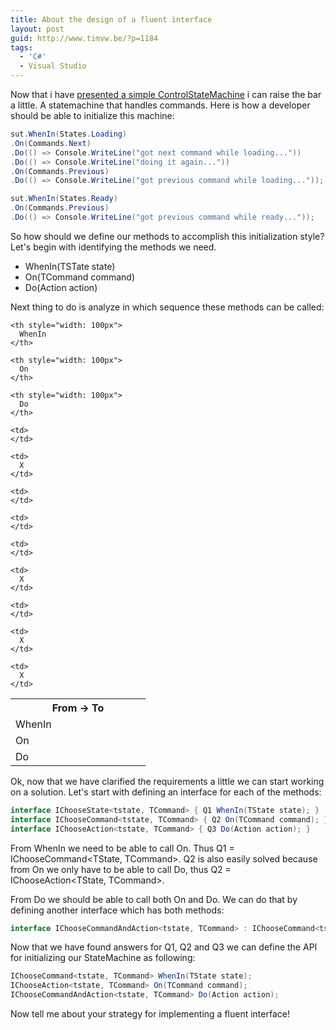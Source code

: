 ```yaml
---
title: About the design of a fluent interface
layout: post
guid: http://www.timvw.be/?p=1184
tags:
  - 'C#'
  - Visual Studio
---
```

Now that i have [presented a simple ControlStateMachine]() i can raise the bar a little. A statemachine that handles commands. Here is how a developer should be able to initialize this machine:

```csharp
sut.WhenIn(States.Loading)
.On(Commands.Next)
.Do(() => Console.WriteLine("got next command while loading..."))
.Do(() => Console.WriteLine("doing it again..."))
.On(Commands.Previous)
.Do(() => Console.WriteLine("got previous command while loading..."));

sut.WhenIn(States.Ready)
.On(Commands.Previous)
.Do(() => Console.WriteLine("got previous command while ready..."));
```

So how should we define our methods to accomplish this initialization style? Let's begin with identifying the methods we need.

  * WhenIn(TSTate state)
  * On(TCommand command)
  * Do(Action action)

Next thing to do is analyze in which sequence these methods can be called:

<table>
  <tr>
    <th style="width: 200px">
      From -> To
    </th>
    
    <th style="width: 100px">
      WhenIn
    </th>
    
    <th style="width: 100px">
      On
    </th>
    
    <th style="width: 100px">
      Do
    </th>
  </tr>
  
  <tr>
    <td>
      WhenIn
    </td>
    
    <td>
    </td>
    
    <td>
      X
    </td>
    
    <td>
    </td>
  </tr>
  
  <tr>
    <td>
      On
    </td>
    
    <td>
    </td>
    
    <td>
    </td>
    
    <td>
      X
    </td>
  </tr>
  
  <tr>
    <td>
      Do
    </td>
    
    <td>
    </td>
    
    <td>
      X
    </td>
    
    <td>
      X
    </td>
  </tr>
</table>

Ok, now that we have clarified the requirements a little we can start working on a solution. Let's start with defining an interface for each of the methods:

```csharp
interface IChooseState<tstate, TCommand> { Q1 WhenIn(TState state); }
interface IChooseCommand<tstate, TCommand> { Q2 On(TCommand command); }
interface IChooseAction<tstate, TCommand> { Q3 Do(Action action); }
```

From WhenIn we need to be able to call On. Thus Q1 = IChooseCommand<TState, TCommand>. Q2 is also easily solved because from On we only have to be able to call Do, thus Q2 = IChooseAction<TState, TCommand>.

From Do we should be able to call both On and Do. We can do that by defining another interface which has both methods:

```csharp
interface IChooseCommandAndAction<tstate, TCommand> : IChooseCommand<tstate, TCommand>, IChooseAction<tstate, TCommand> { }
```

Now that we have found answers for Q1, Q2 and Q3 we can define the API for initializing our StateMachine as following:

```csharp
IChooseCommand<tstate, TCommand> WhenIn(TState state);
IChooseAction<tstate, TCommand> On(TCommand command);
IChooseCommandAndAction<tstate, TCommand> Do(Action action);
```

Now tell me about your strategy for implementing a fluent interface!
